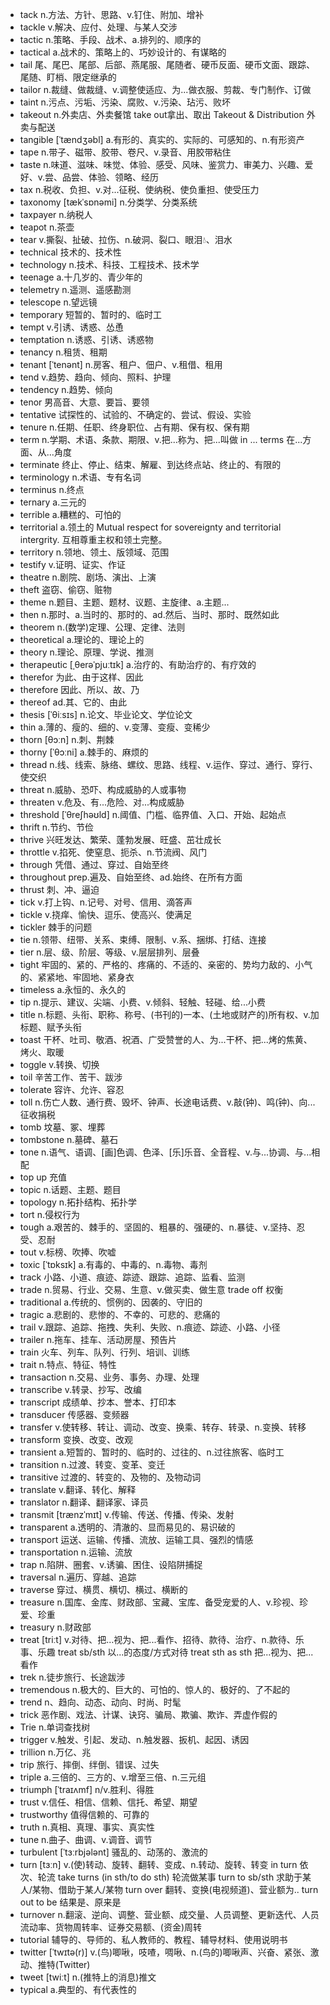 - tack n.方法、方针、思路、v.钉住、附加、增补
- tackle v.解决、应付、处理、与某人交涉
- tactic n.策略、手段、战术、a.排列的、顺序的
- tactical a.战术的、策略上的、巧妙设计的、有谋略的
- tail 尾、尾巴、尾部、后部、燕尾服、尾随者、硬币反面、硬币文面、跟踪、尾随、盯梢、限定继承的
- tailor n.裁缝、做裁缝、v.调整使适应、为...做衣服、剪裁、专门制作、订做
- taint n.污点、污垢、污染、腐败、v.污染、玷污、败坏
- takeout n.外卖店、外卖餐馆  take out拿出、取出 Takeout & Distribution 外卖与配送
- tangible [ˈtændʒəbl] a.有形的、真实的、实际的、可感知的、n.有形资产
- tape n.带子、磁带、胶带、卷尺、v.录音、用胶带粘住
- taste n.味道、滋味、味觉、体验、感受、风味、鉴赏力、审美力、兴趣、爱好、v.尝、品尝、体验、领略、经历
- tax n.税收、负担、v.对...征税、使纳税、使负重担、使受压力
- taxonomy [tækˈsɒnəmi] n.分类学、分类系统
- taxpayer n.纳税人
- teapot n.茶壶
- tear v.撕裂、扯破、拉伤、n.破洞、裂口、眼泪💧、泪水
- technical  技术的、技术性
- technology n.技术、科技、工程技术、技术学
- teenage a.十几岁的、青少年的
- telemetry n.遥测、遥感勘测
- telescope n.望远镜
- temporary 短暂的、暂时的、临时工
- tempt v.引诱、诱惑、怂恿
- temptation n.诱惑、引诱、诱惑物
- tenancy n.租赁、租期
- tenant [ˈtenənt] n.房客、租户、佃户、v.租借、租用
- tend v.趋势、趋向、倾向、照料、护理
- tendency n.趋势、倾向
- tenor 男高音、大意、要旨、要领
- tentative 试探性的、试验的、不确定的、尝试、假设、实验
- tenure n.任期、任职、终身职位、占有期、保有权、保有期
- term n.学期、术语、条款、期限、v.把...称为、把...叫做 in ... terms 在...方面、从...角度
- terminate 终止、停止、结束、解雇、到达终点站、终止的、有限的
- terminology n.术语、专有名词
- terminus n.终点
- ternary a.三元的
- terrible a.糟糕的、可怕的
- territorial a.领土的  Mutual respect for sovereignty and territorial intergrity. 互相尊重主权和领土完整。
- territory n.领地、领土、版领域、范围
- testify v.证明、证实、作证
- theatre n.剧院、剧场、演出、上演
- theft 盗窃、偷窃、赃物
- theme n.题目、主题、题材、议题、主旋律、a.主题...
- then n.那时、a.当时的、那时的、ad.然后、当时、那时、既然如此
- theorem n.(数学)定理、公理、定律、法则
- theoretical a.理论的、理论上的
- theory n.理论、原理、学说、推测
- therapeutic [ˌθerəˈpjuːtɪk] a.治疗的、有助治疗的、有疗效的
- therefor 为此、由于这样、因此
- therefore 因此、所以、故、乃
- thereof ad.其、它的、由此
- thesis [ˈθiːsɪs] n.论文、毕业论文、学位论文
- thin a.薄的、瘦的、细的、v.变薄、变瘦、变稀少
- thorn [θɔːn] n.刺、荆棘
- thorny [ˈθɔːni] a.棘手的、麻烦的
- thread n.线、线索、脉络、螺纹、思路、线程、v.运作、穿过、通行、穿行、使交织
- threat n.威胁、恐吓、构成威胁的人或事物
- threaten v.危及、有...危险、对...构成威胁
- threshold [ˈθreʃhəʊld] n.阈值、门槛、临界值、入口、开始、起始点
- thrift n.节约、节俭
- thrive 兴旺发达、繁荣、蓬勃发展、旺盛、茁壮成长
- throttle v.掐死、使窒息、扼杀、n.节流阀、风门
- through 凭借、通过、穿过、自始至终
- throughout prep.遍及、自始至终、ad.始终、在所有方面
- thrust 刺、冲、逼迫
- tick v.打上钩、n.记号、对号、信用、滴答声
- tickle v.挠痒、愉快、逗乐、使高兴、使满足
- tickler 棘手的问题
- tie n.领带、纽带、关系、束缚、限制、v.系、捆绑、打结、连接
- tier n.层、级、阶层、等级、v.层层排列、层叠
- tight 牢固的、紧的、严格的、疼痛的、不适的、亲密的、势均力敌的、小气的、紧紧地、牢固地、紧身衣
- timeless a.永恒的、永久的
- tip n.提示、建议、尖端、小费、v.倾斜、轻触、轻碰、给...小费
- title n.标题、头衔、职称、称号、(书刊的)一本、(土地或财产的)所有权、v.加标题、赋予头衔
- toast 干杯、吐司、敬酒、祝酒、广受赞誉的人、为...干杯、把...烤的焦黄、烤火、取暖
- toggle v.转换、切换
- toil 辛苦工作、苦干、跋涉
- tolerate 容许、允许、容忍
- toll n.伤亡人数、通行费、毁坏、钟声、长途电话费、v.敲(钟)、鸣(钟)、向...征收捐税
- tomb 坟墓、冢、埋葬
- tombstone n.墓碑、墓石
- tone n.语气、语调、[画]色调、色泽、[乐]乐音、全音程、v.与...协调、与...相配
- top up 充值
- topic n.话题、主题、题目
- topology n.拓扑结构、拓扑学
- tort n.侵权行为
- tough a.艰苦的、棘手的、坚固的、粗暴的、强硬的、n.暴徒、v.坚持、忍受、忍耐
- tout v.标榜、吹捧、吹嘘
- toxic [ˈtɒksɪk] a.有毒的、中毒的、n.毒物、毒剂
- track 小路、小道、痕迹、踪迹、跟踪、追踪、监看、监测
- trade n.贸易、行业、交易、生意、v.做买卖、做生意 trade off 权衡
- traditional a.传统的、惯例的、因袭的、守旧的
- tragic a.悲剧的、悲惨的、不幸的、可悲的、悲痛的
- trail v.跟踪、追踪、拖拽、失利、失败、n.痕迹、踪迹、小路、小径
- trailer n.拖车、挂车、活动房屋、预告片
- train 火车、列车、队列、行列、培训、训练
- trait n.特点、特征、特性
- transaction n.交易、业务、事务、办理、处理
- transcribe v.转录、抄写、改编
- transcript 成绩单、抄本、誉本、打印本
- transducer 传感器、变频器
- transfer v.使转移、转让、调动、改变、换乘、转存、转录、n.变换、转移
- transform 变换、改变、改观
- transient a.短暂的、暂时的、临时的、过往的、n.过往旅客、临时工
- transition n.过渡、转变、变革、变迁
- transitive 过渡的、转变的、及物的、及物动词
- translate v.翻译、转化、解释
- translator n.翻译、翻译家、译员
- transmit [trænzˈmɪt] v.传输、传送、传播、传染、发射
- transparent a.透明的、清澈的、显而易见的、易识破的
- transport 运送、运输、传播、流放、运输工具、强烈的情感
- transportation n.运输、流放
- trap n.陷阱、圈套、v.诱骗、困住、设陷阱捕捉
- traversal n.遍历、穿越、追踪
- traverse 穿过、横贯、横切、横过、横断的
- treasure n.国库、金库、财政部、宝藏、宝库、备受宠爱的人、v.珍视、珍爱、珍重
- treasury n.财政部
- treat [triːt] v.对待、把...视为、把...看作、招待、款待、治疗、n.款待、乐事、乐趣 treat sb/sth 以...的态度/方式对待 treat sth as sth 把...视为、把...看作
- trek n.徒步旅行、长途跋涉
- tremendous n.极大的、巨大的、可怕的、惊人的、极好的、了不起的
- trend n、趋向、动态、动向、时尚、时髦
- trick 恶作剧、戏法、计谋、诀窍、骗局、欺骗、欺诈、弄虚作假的
- Trie n.单词查找树
- trigger v.触发、引起、发动、n.触发器、扳机、起因、诱因
- trillion n.万亿、兆
- trip 旅行、摔倒、绊倒、错误、过失
- triple a.三倍的、三方的、v.增至三倍、n.三元组
- triumph [ˈtraɪʌmf] n/v.胜利、得胜
- trust v.信任、相信、信赖、信托、希望、期望
- trustworthy 值得信赖的、可靠的
- truth n.真相、真理、事实、真实性
- tune n.曲子、曲调、v.调音、调节
- turbulent [ˈtɜːrbjələnt] 骚乱的、动荡的、激流的
- turn [tɜːn] v.(使)转动、旋转、翻转、变成、n.转动、旋转、转变 in turn 依次、轮流 take turns (in sth/to do sth) 轮流做某事 turn to sb/sth 求助于某人/某物、借助于某人/某物 turn over 翻转、变换(电视频道)、营业额为.. turn out to be 结果是、原来是 
- turnover n.翻滚、逆向、调整、营业额、成交量、人员调整、更新迭代、人员流动率、货物周转率、证券交易额、(资金)周转
- tutorial 辅导的、导师的、私人教师的、教程、辅导材料、使用说明书
- twitter [ˈtwɪtə(r)] v.(鸟)唧啾，吱喳，啁啾、n.(鸟的)唧啾声、兴奋、紧张、激动、推特(Twitter)
- tweet [twiːt] n.(推特上的消息)推文
- typical a.典型的、有代表性的